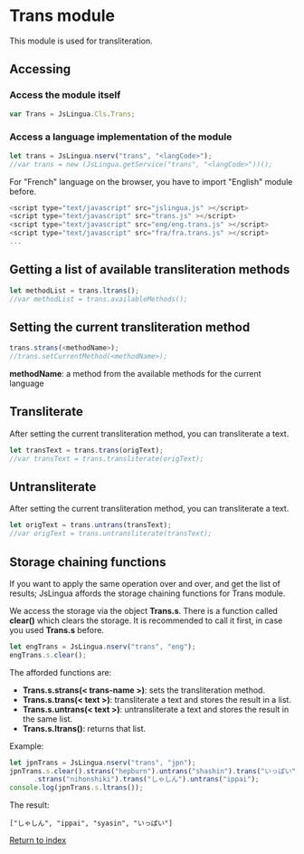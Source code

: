 # Trans module

This module is used for transliteration.

## Accessing

### Access the module itself

```javascript
var Trans = JsLingua.Cls.Trans;
```

### Access a language implementation of the module

```javascript
let trans = JsLingua.nserv("trans", "<langCode>");
//var trans = new (JsLingua.getService("trans", "<langCode>"))();
```

For "French" language on the browser, you have to import "English" module before.

```javascript
<script type="text/javascript" src="jslingua.js" ></script>
<script type="text/javascript" src="trans.js" ></script>
<script type="text/javascript" src="eng/eng.trans.js" ></script>
<script type="text/javascript" src="fra/fra.trans.js" ></script>
...
```

## Getting a list of available transliteration methods

```javascript
let methodList = trans.ltrans();
//var methodList = trans.availableMethods();
```

## Setting the current transliteration method

```javascript
trans.strans(<methodName>);
//trans.setCurrentMethod(<methodName>);
```

**methodName**: a method from the available methods for the current language

## Transliterate

After setting the current transliteration method, you can transliterate a text.

```javascript
let transText = trans.trans(origText);
//var transText = trans.transliterate(origText);
```

## Untransliterate

After setting the current transliteration method, you can transliterate a text.

```javascript
let origText = trans.untrans(transText);
//var origText = trans.untransliterate(transText);
```

## Storage chaining functions

If you want to apply the same operation over and over, and get the list of results;
JsLingua affords the storage chaining functions for Trans module.

We access the storage via the object **Trans.s**. There is a function called **clear()** which clears
the storage. It is recommended to call it first, in case you used **Trans.s** before.

```javascript
let engTrans = JsLingua.nserv("trans", "eng");
engTrans.s.clear();
```

The afforded functions are:

- **Trans.s.strans(< trans-name >)**: sets the transliteration method.
- **Trans.s.trans(< text >)**: transliterate a text and stores the result in a list.
- **Trans.s.untrans(< text >)**: untransliterate a text and stores the result in the same list.
- **Trans.s.ltrans()**: returns that list.

Example:

```javascript
let jpnTrans = JsLingua.nserv("trans", "jpn");
jpnTrans.s.clear().strans("hepburn").untrans("shashin").trans("いっぱい")
      .strans("nihonshiki").trans("しゃしん").untrans("ippai");
console.log(jpnTrans.s.ltrans());
```

The result:
```
["しゃしん", "ippai", "syasin", "いっぱい"]
```

[Return to index](./index.md)

